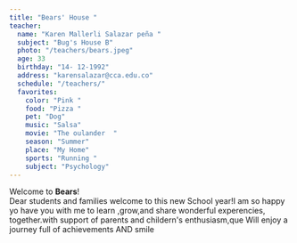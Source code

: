 ```yaml
---
title: "Bears' House "
teacher:
  name: "Karen Mallerli Salazar peña "
  subject: "Bug's House B"
  photo: "/teachers/bears.jpeg"
  age: 33
  birthday: "14- 12-1992"
  address: "karensalazar@cca.edu.co"
  schedule: "/teachers/"
  favorites:
    color: "Pink "
    food: "Pizza "
    pet: "Dog"
    music: "Salsa"
    movie: "The oulander  "
    season: "Summer"
    place: "My Home"
    sports: "Running "
    subject: "Psychology"
---
```


Welcome to **Bears**!  
Dear students and families welcome to this new School year!I am so happy yo have you with me to learn ,grow,and share wonderful experencies, together.with support of parents and childern's enthusiasm,que Will enjoy a journey full of achievements AND smile 
